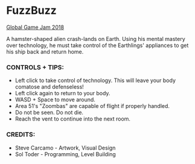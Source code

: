 # FuzzBuzz
[Global Game Jam 2018](https://globalgamejam.org/2018/games/fuzzbuzz)

A hamster-shaped alien crash-lands on Earth. Using his mental mastery over technology,
he must take control of the Earthlings' appliances to get his ship back and return home.

### CONTROLS + TIPS:
- Left click to take control of technology. This will leave your body comatose and defenseless!
- Left click again to return to your body.
- WASD + Space to move around.
- Area 51's "Zoombas" are capable of flight if properly handled.
- Do not be seen. Do not die.
- Reach the vent to continue into the next room.

### CREDITS:
- Steve Carcamo - Artwork, Visual Design
- Sol Toder - Programming, Level Building
